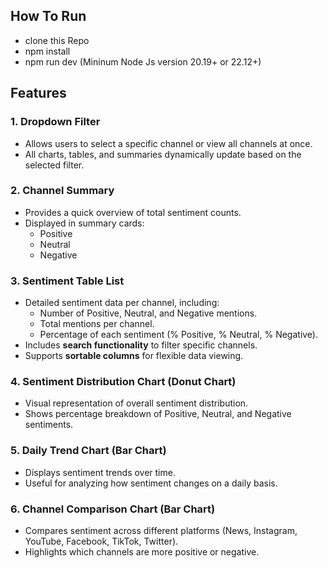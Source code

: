 ## How To Run
- clone this Repo
- npm install
- npm run dev (Mininum Node Js version 20.19+ or 22.12+)

## Features

### 1. Dropdown Filter
- Allows users to select a specific channel or view all channels at once.
- All charts, tables, and summaries dynamically update based on the selected filter.

### 2. Channel Summary
- Provides a quick overview of total sentiment counts.
- Displayed in summary cards:
  - Positive
  - Neutral
  - Negative

### 3. Sentiment Table List
- Detailed sentiment data per channel, including:
  - Number of Positive, Neutral, and Negative mentions.
  - Total mentions per channel.
  - Percentage of each sentiment (% Positive, % Neutral, % Negative).
- Includes **search functionality** to filter specific channels.
- Supports **sortable columns** for flexible data viewing.

### 4. Sentiment Distribution Chart (Donut Chart)
- Visual representation of overall sentiment distribution.
- Shows percentage breakdown of Positive, Neutral, and Negative sentiments.

### 5. Daily Trend Chart (Bar Chart)
- Displays sentiment trends over time.
- Useful for analyzing how sentiment changes on a daily basis.

### 6. Channel Comparison Chart (Bar Chart)
- Compares sentiment across different platforms (News, Instagram, YouTube, Facebook, TikTok, Twitter).
- Highlights which channels are more positive or negative.